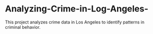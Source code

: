 # Analyzing-Crime-in-Log-Angeles-
This project analyzes crime data in Los Angeles to identify patterns in criminal behavior. 
